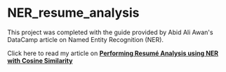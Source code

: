 # NER_resume_analysis

This project was completed with the guide provided by Abid Ali Awan's DataCamp article on Named Entity Recognition (NER).

Click here to read my article on [**Performing Resumé Analysis using NER with Cosine Similarity**](https://medium.com/pythons-gurus/performing-resum%C3%A9-analysis-using-ner-with-cosine-similarity-8eb99879cda4)
